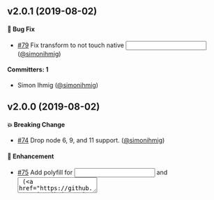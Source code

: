 ## v2.0.1 (2019-08-02)

#### :bug: Bug Fix
* [#79](https://github.com/rwjblue/ember-angle-bracket-invocation-polyfill/pull/79) Fix transform to not touch native <input> ([@simonihmig](https://github.com/simonihmig))

#### Committers: 1
- Simon Ihmig ([@simonihmig](https://github.com/simonihmig))

## v2.0.0 (2019-08-02)

#### :boom: Breaking Change
* [#74](https://github.com/rwjblue/ember-angle-bracket-invocation-polyfill/pull/74) Drop node 6, 9, and 11 support. ([@simonihmig](https://github.com/simonihmig))

#### :rocket: Enhancement
* [#75](https://github.com/rwjblue/ember-angle-bracket-invocation-polyfill/pull/75) Add polyfill for <Input> and <Textarea> ([@simonihmig](https://github.com/simonihmig))
* [#72](https://github.com/rwjblue/ember-angle-bracket-invocation-polyfill/pull/72) Add polyfill for angle brackets <LinkTo> ([@simonihmig](https://github.com/simonihmig))

#### :bug: Bug Fix
* [#77](https://github.com/rwjblue/ember-angle-bracket-invocation-polyfill/pull/77) Ensure unsupported arguments to `<Input>` and `<LinkTo>` issue warnings or errors appropriately ([@simonihmig](https://github.com/simonihmig))
* [#76](https://github.com/rwjblue/ember-angle-bracket-invocation-polyfill/pull/76) Add assertion for not passing @model and @models to <LinkTo> ([@simonihmig](https://github.com/simonihmig))

#### :house: Internal
* [#73](https://github.com/rwjblue/ember-angle-bracket-invocation-polyfill/pull/73) Drop ember-cli-eslint in favor of plain eslint ([@simonihmig](https://github.com/simonihmig))
* [#63](https://github.com/rwjblue/ember-angle-bracket-invocation-polyfill/pull/63) Run class merging test on 3.9.1. ([@rwjblue](https://github.com/rwjblue))

#### Committers: 2
- Robert Jackson ([@rwjblue](https://github.com/rwjblue))
- Simon Ihmig ([@simonihmig](https://github.com/simonihmig))

## v1.3.1 (2019-05-08)

#### :bug: Bug Fix
* [#68](https://github.com/rwjblue/ember-angle-bracket-invocation-polyfill/pull/68) Fix error when using splattributes but no attributes were passed ([@simonihmig](https://github.com/simonihmig))

#### Committers: 1
- Simon Ihmig ([@simonihmig](https://github.com/simonihmig))

## v1.3.0 (2019-04-08)

#### :rocket: Enhancement
* [#59](https://github.com/rwjblue/ember-angle-bracket-invocation-polyfill/pull/59) Add support for nested invocation with `::` ([@rtablada](https://github.com/rtablada))

#### :house: Internal
* [#60](https://github.com/rwjblue/ember-angle-bracket-invocation-polyfill/pull/60) Add ember-lts-3.8 to CI setup. ([@rwjblue](https://github.com/rwjblue))

#### Committers: 2
- Robert Jackson ([@rwjblue](https://github.com/rwjblue))
- Ryan Tablada ([@rtablada](https://github.com/rtablada))

## v1.2.5 (2019-01-31)

#### :bug: Bug Fix
* [#56](https://github.com/rwjblue/ember-angle-bracket-invocation-polyfill/pull/56) Fix class merging and attribute precedence ([@ef4](https://github.com/ef4))

#### Committers: 1
- Edward Faulkner ([@ef4](https://github.com/ef4))


## v1.2.4 (2019-01-27)

#### :bug: Bug Fix
* [#55](https://github.com/rwjblue/ember-angle-bracket-invocation-polyfill/pull/55) Fix for max call stack size exceeded when runing many tests ([@thousand](https://github.com/thousand))

#### :memo: Documentation
* [#46](https://github.com/rwjblue/ember-angle-bracket-invocation-polyfill/pull/46) Update Changelog ([@Turbo87](https://github.com/Turbo87))

#### :house: Internal
* [#54](https://github.com/rwjblue/ember-angle-bracket-invocation-polyfill/pull/54) TravisCI: Remove deprecated `sudo: false` option ([@Turbo87](https://github.com/Turbo87))

#### Committers: 2
- Bryan Levay ([@thousand](https://github.com/thousand))
- Tobias Bieniek ([@Turbo87](https://github.com/Turbo87))


## v1.2.3 (2018-09-18)

#### :rocket: Enhancement
* [#42](https://github.com/rwjblue/ember-angle-bracket-invocation-polyfill/pull/42) Add CHANGELOG file based on `lerna-changelog` ([@Turbo87](https://github.com/Turbo87))

#### :bug: Bug Fix
* [#45](https://github.com/rwjblue/ember-angle-bracket-invocation-polyfill/pull/45) Fix for parallel babel ([@arthirm](https://github.com/arthirm))

#### :memo: Documentation
* [#38](https://github.com/rwjblue/ember-angle-bracket-invocation-polyfill/pull/38) update confusing usage example in readme ([@jelhan](https://github.com/jelhan))

#### Committers: 3
- Arthi ([@arthirm](https://github.com/arthirm))
- Tobias Bieniek ([@Turbo87](https://github.com/Turbo87))
- jelhan ([@jelhan](https://github.com/jelhan))


## v1.2.2 (2018-08-29)

#### :bug: Bug Fix
* [#41](https://github.com/rwjblue/ember-angle-bracket-invocation-polyfill/pull/41) Ensure that carriage return is part of whitespace calculations. ([@rwjblue](https://github.com/rwjblue))

#### Committers: 1
- Robert Jackson ([@rwjblue](https://github.com/rwjblue))


## v1.2.1 (2018-08-29)

#### :bug: Bug Fix
* [#40](https://github.com/rwjblue/ember-angle-bracket-invocation-polyfill/pull/40) Fix issue with windows line endings immediately after tag name ([@rwjblue](https://github.com/rwjblue))

#### Committers: 1
- Robert Jackson ([@rwjblue](https://github.com/rwjblue))


## v1.2.0 (2018-07-23)

#### :rocket: Enhancement
* [#34](https://github.com/rwjblue/ember-angle-bracket-invocation-polyfill/pull/34) Allow single word components. ([@rwjblue](https://github.com/rwjblue))

#### :house: Internal
* [#33](https://github.com/rwjblue/ember-angle-bracket-invocation-polyfill/pull/33) Add additional Ember versions for testing. ([@rwjblue](https://github.com/rwjblue))

#### Committers: 1
- Robert Jackson ([@rwjblue](https://github.com/rwjblue))


## v1.1.9 (2018-07-23)

#### :bug: Bug Fix
* [#32](https://github.com/rwjblue/ember-angle-bracket-invocation-polyfill/pull/32) Ensure synthetic elements do not cause errors. ([@rwjblue](https://github.com/rwjblue))

#### Committers: 1
- Robert Jackson ([@rwjblue](https://github.com/rwjblue))


## v1.1.8 (2018-07-23)

#### :bug: Bug Fix
* [#30](https://github.com/rwjblue/ember-angle-bracket-invocation-polyfill/pull/30) Fix memory leak with CURLY_COMPONENT_MANAGER ([@bobisjan](https://github.com/bobisjan))

#### Committers: 1
- Jan Bobisud ([@bobisjan](https://github.com/bobisjan))


## v1.1.7 (2018-07-19)

#### :bug: Bug Fix
* [#29](https://github.com/rwjblue/ember-angle-bracket-invocation-polyfill/pull/29) Fix memory leak using custom BUILTIN_MODIFIERS object, Closes [#28](https://github.com/rwjblue/ember-angle-bracket-invocation-polyfill/issues/28) ([@bobisjan](https://github.com/bobisjan))

#### Committers: 1
- Jan Bobisud ([@bobisjan](https://github.com/bobisjan))


## v1.1.6 (2018-07-11)

#### :bug: Bug Fix
* [#24](https://github.com/rwjblue/ember-angle-bracket-invocation-polyfill/pull/24)  fix: using ...attributes without passing attrs fails ([@lennyburdette](https://github.com/lennyburdette))

#### Committers: 1
- Lenny Burdette ([@lennyburdette](https://github.com/lennyburdette))


## v1.1.5 (2018-06-25)

#### :rocket: Enhancement
* [#19](https://github.com/rwjblue/ember-angle-bracket-invocation-polyfill/pull/19) Additional Dependency Warning ([@jherdman](https://github.com/jherdman))

#### :memo: Documentation
* [#20](https://github.com/rwjblue/ember-angle-bracket-invocation-polyfill/pull/20) Add link to repository in package.json ([@ddoria921](https://github.com/ddoria921))

#### :house: Internal
* [#16](https://github.com/rwjblue/ember-angle-bracket-invocation-polyfill/pull/16) TESTS: added block param w/ nested component + each-in example ([@toranb](https://github.com/toranb))

#### Committers: 3
- Darin Doria ([@ddoria921](https://github.com/ddoria921))
- James Herdman ([@jherdman](https://github.com/jherdman))
- Toran Billups ([@toranb](https://github.com/toranb))


## v1.1.3 (2018-06-06)

#### :bug: Bug Fix
* [#15](https://github.com/rwjblue/ember-angle-bracket-invocation-polyfill/pull/15) Fix issues with normal helper usage. ([@rwjblue](https://github.com/rwjblue))

#### Committers: 1
- Robert Jackson ([@rwjblue](https://github.com/rwjblue))


## v1.1.2 (2018-06-06)

#### :bug: Bug Fix
* [#14](https://github.com/rwjblue/ember-angle-bracket-invocation-polyfill/pull/14) Add tests for `<@nav.item />` issue. ([@rwjblue](https://github.com/rwjblue))

#### Committers: 1
- Robert Jackson ([@rwjblue](https://github.com/rwjblue))


## v1.1.1 (2018-06-06)

#### :bug: Bug Fix
* [#13](https://github.com/rwjblue/ember-angle-bracket-invocation-polyfill/pull/13) Fix issue with named argument paths. ([@rwjblue](https://github.com/rwjblue))

#### Committers: 1
- Robert Jackson ([@rwjblue](https://github.com/rwjblue))


## v1.1.0 (2018-06-05)

#### :rocket: Enhancement
* [#9](https://github.com/rwjblue/ember-angle-bracket-invocation-polyfill/pull/9) Add ...attributes support for non-component elements. ([@rwjblue](https://github.com/rwjblue))

#### Committers: 1
- Robert Jackson ([@rwjblue](https://github.com/rwjblue))


## v1.0.2 (2018-06-03)

#### :rocket: Enhancement
* [#7](https://github.com/rwjblue/ember-angle-bracket-invocation-polyfill/pull/7) Allow passing ...attributes into angle bracket invocations. ([@rwjblue](https://github.com/rwjblue))

#### :bug: Bug Fix
* [#5](https://github.com/rwjblue/ember-angle-bracket-invocation-polyfill/pull/5) Prevent implicit `this.` in dynamically invoked paths. ([@rwjblue](https://github.com/rwjblue))

#### :house: Internal
* [#6](https://github.com/rwjblue/ember-angle-bracket-invocation-polyfill/pull/6) Prettier! ([@rwjblue](https://github.com/rwjblue))

#### Committers: 1
- Robert Jackson ([@rwjblue](https://github.com/rwjblue))

